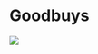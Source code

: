 # Goodbuys

<img src=https://github.com/minwoogi/Goodbuys/assets/96968834/494449e8-dce3-4f2e-a623-881ef5cf4c33>
